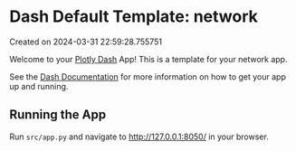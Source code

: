 # Dash Default Template: network

Created on 2024-03-31 22:59:28.755751

Welcome to your [Plotly Dash](https://plotly.com/dash/) App! This is a template for your network app.

See the [Dash Documentation](https://dash.plotly.com/introduction) for more information on how to get your app up and running.

## Running the App

Run `src/app.py` and navigate to http://127.0.0.1:8050/ in your browser.